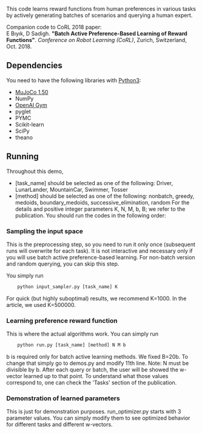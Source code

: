 This code learns reward functions from human preferences in various tasks by actively generating batches of scenarios and querying a human expert.

Companion code to CoRL 2018 paper:  
E Bıyık, D Sadigh. **"Batch Active Preference-Based Learning of Reward Functions"**. *Conference on Robot Learning (CoRL)*, Zurich, Switzerland, Oct. 2018.

## Dependencies
You need to have the following libraries with [Python3](http://www.python.org/downloads):
- [MuJoCo 1.50](http://www.mujoco.org/index.html)
- NumPy
- [OpenAI Gym](https://gym.openai.com)
- pyglet
- PYMC
- Scikit-learn
- SciPy
- theano

## Running
Throughout this demo,
- [task_name] should be selected as one of the following: Driver, LunarLander, MountainCar, Swimmer, Tosser
- [method] should be selected as one of the following: nonbatch, greedy, medoids, boundary_medoids, successive_elimination, random
For the details and positive integer parameters K, N, M, b, B; we refer to the publication.
You should run the codes in the following order:

### Sampling the input space
This is the preprocessing step, so you need to run it only once (subsequent runs will overwrite for each task). It is not interactive and necessary only if you will use batch active preference-based learning. For non-batch version and random querying, you can skip this step.

You simply run
```python
	python input_sampler.py [task_name] K
```
For quick (but highly suboptimal) results, we recommend K=1000. In the article, we used K=500000.

### Learning preference reward function
This is where the actual algorithms work. You can simply run
```python
	python run.py [task_name] [method] N M b
```
b is required only for batch active learning methods. We fixed B=20b. To change that simply go to demos.py and modify 11th line.
Note: N must be divisible by b.
After each query or batch, the user will be showed the w-vector learned up to that point. To understand what those values correspond to, one can check the 'Tasks' section of the publication.

### Demonstration of learned parameters
This is just for demonstration purposes. run_optimizer.py starts with 3 parameter values. You can simply modify them to see optimized behavior for different tasks and different w-vectors.
